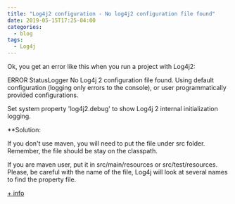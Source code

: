 ```yaml
---
title: "Log4j2 configuration - No log4j2 configuration file found"
date: 2019-05-15T17:25-04:00
categories:
  - blog
tags:
  - Log4j
---
```


Ok, you get an error like this when you run a project with Log4j2:

ERROR StatusLogger No Log4j 2 configuration file found. Using default configuration 
(logging only errors to the console), or user programmatically provided configurations.

Set system property 'log4j2.debug' to show Log4j 2 internal initialization logging. 

**Solution:

If you don't use maven, you will need to put the file under src folder. Remember, the file should be stay on the classpath.

If you are maven user, put it in src/main/resources or src/test/resources. Please, be careful with the name of the file, Log4j will look at several names to find the property file.

[+ info](https://logging.apache.org/log4j/2.0/manual/configuration.html)


